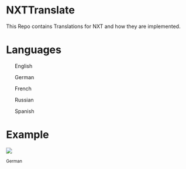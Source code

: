 NXTTranslate
============

This Repo contains Translations for NXT and how they are implemented.

Languages
===

<ul>English</ul>

<ul>German</ul>

<ul>French</ul>

<ul>Russian</ul>

<ul>Spanish</ul>

Example
===

<img src='http://i.imgur.com/DjM3adw.png'>

<small>German</small>
